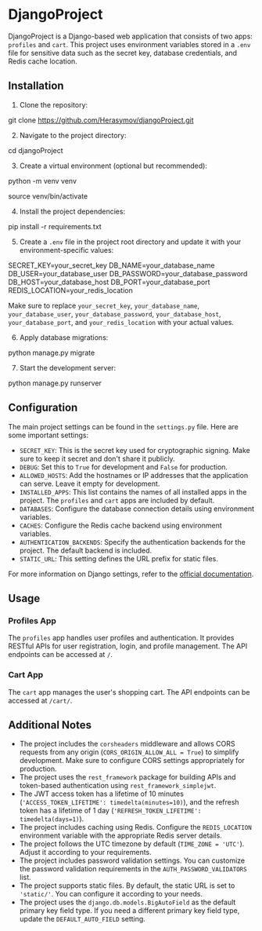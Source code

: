 # DjangoProject

DjangoProject is a Django-based web application that consists of two apps: `profiles` and `cart`. This project uses environment variables stored in a `.env` file for sensitive data such as the secret key, database credentials, and Redis cache location.

## Installation

1. Clone the repository:

git clone https://github.com/Herasymov/djangoProject.git

2. Navigate to the project directory:
 
cd djangoProject

3. Create a virtual environment (optional but recommended):

python -m venv venv

source venv/bin/activate

4. Install the project dependencies:

pip install -r requirements.txt

5. Create a `.env` file in the project root directory and update it with your environment-specific values:

SECRET_KEY=your_secret_key
DB_NAME=your_database_name
DB_USER=your_database_user
DB_PASSWORD=your_database_password
DB_HOST=your_database_host
DB_PORT=your_database_port
REDIS_LOCATION=your_redis_location


Make sure to replace `your_secret_key`, `your_database_name`, `your_database_user`, `your_database_password`, `your_database_host`, `your_database_port`, and `your_redis_location` with your actual values.

6. Apply database migrations:

python manage.py migrate

7. Start the development server:

python manage.py runserver

## Configuration

The main project settings can be found in the `settings.py` file. Here are some important settings:

- `SECRET_KEY`: This is the secret key used for cryptographic signing. Make sure to keep it secret and don't share it publicly.
- `DEBUG`: Set this to `True` for development and `False` for production.
- `ALLOWED_HOSTS`: Add the hostnames or IP addresses that the application can serve. Leave it empty for development.
- `INSTALLED_APPS`: This list contains the names of all installed apps in the project. The `profiles` and `cart` apps are included by default.
- `DATABASES`: Configure the database connection details using environment variables.
- `CACHES`: Configure the Redis cache backend using environment variables.
- `AUTHENTICATION_BACKENDS`: Specify the authentication backends for the project. The default backend is included.
- `STATIC_URL`: This setting defines the URL prefix for static files.

For more information on Django settings, refer to the [official documentation](https://docs.djangoproject.com/en/4.2/ref/settings/).

## Usage

### Profiles App

The `profiles` app handles user profiles and authentication. It provides RESTful APIs for user registration, login, and profile management. The API endpoints can be accessed at `/`.

### Cart App

The `cart` app manages the user's shopping cart. The API endpoints can be accessed at `/cart/`.

## Additional Notes

- The project includes the `corsheaders` middleware and allows CORS requests from any origin (`CORS_ORIGIN_ALLOW_ALL = True`) to simplify development. Make sure to configure CORS settings appropriately for production.
- The project uses the `rest_framework` package for building APIs and token-based authentication using `rest_framework_simplejwt`.
- The JWT access token has a lifetime of 10 minutes (`'ACCESS_TOKEN_LIFETIME': timedelta(minutes=10)`), and the refresh token has a lifetime of 1 day (`'REFRESH_TOKEN_LIFETIME': timedelta(days=1)`).
- The project includes caching using Redis. Configure the `REDIS_LOCATION` environment variable with the appropriate Redis server details.
- The project follows the UTC timezone by default (`TIME_ZONE = 'UTC'`). Adjust it according to your requirements.
- The project includes password validation settings. You can customize the password validation requirements in the `AUTH_PASSWORD_VALIDATORS` list.
- The project supports static files. By default, the static URL is set to `'static/'`. You can configure it according to your needs.
- The project uses the `django.db.models.BigAutoField` as the default primary key field type. If you need a different primary key field type, update the `DEFAULT_AUTO_FIELD` setting.

